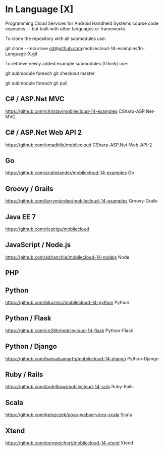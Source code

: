 In Language [X]
========

Programming Cloud Services for Android Handheld Systems course code examples -- but built with other languages or frameworks

To clone the repository with all submodules use:

git clone --recursive git@github.com:mobilecloud-14-examples/In-Language-X.git

To retrieve newly added example submodules (I think) use:

git submodule foreach git checkout master

git submodule foreach git pull


C# / ASP.Net MVC
----------------
https://github.com/christav/mobilecloud-14-examples CSharp-ASP.Net-MVC

C# / ASP.Net Web API 2
----------------------
https://github.com/emadhilo/mobilecloud CSharp-ASP.Net-Web-API-2

Go
--
https://github.com/arubislander/mobilecloud-14-examples Go

Groovy / Grails
---------------
https://github.com/larrymjordan/mobilecloud-14-examples Groovy-Grails

Java EE 7
---------
https://github.com/ricsirigu/mobilecloud

JavaScript / Node.js
--------------------
https://github.com/adrianchia/mobilecloud-14-nodejs Node

PHP
---

Python
------
https://github.com/bkuzmic/mobilecloud-14-python Python

Python / Flask
--------------
https://github.com/cn28h/mobilecloud-14-flask Python-Flask

Python / Django
-------------
https://github.com/bansalsamarth/mobilecloud-14-django Python-Django

Ruby / Rails
----------
https://github.com/lardelbow/mobilecloud-14-rails Ruby-Rails

Scala
-----
https://github.com/kpiszczek/posa-webservices-scala Scala

Xtend
-----
https://github.com/joergreichert/mobilecloud-14-xtend Xtend
